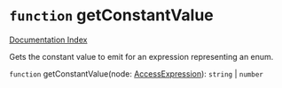 # `function` getConstantValue

[Documentation Index](../README.md)

Gets the constant value to emit for an expression representing an enum.

`function` getConstantValue(node: [AccessExpression](../private.type.AccessExpression/README.md)): `string` | `number`